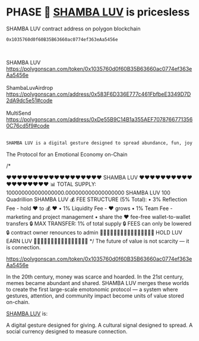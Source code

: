 # PHASE 🚀 <a href="https://luv.pythai.net">SHAMBA LUV</a> is pricesless
SHAMBA LUV contract address on polygon blockchain
```txt
0x1035760d0f60B35B63660ac0774ef363eAa5456e
```
<br />

SHAMBA LUV<br />
https://polygonscan.com/token/0x1035760d0f60B35B63660ac0774ef363eAa5456e<br /><br />
ShambaLuvAirdrop<br />
https://polygonscan.com/address/0x583F6D336E777c461FbfbeE3349D7D2dA9dc5e51#code<br /><br />
MultiSend<br />
https://polygonscan.com/address/0xDe55B9C14B1a355AEF70787667713560C76cd5f9#code<br /><br />

```txt
SHAMBA LUV is a digital gesture designed to spread abundance, fun, joy and LUV as community vibe for social sharing building an emotional economy where gestures are stored on-chain giving attention, gestures, and community impact value from the power of LUV
```

The Protocol for an Emotional Economy on-Chain

/*

❤️❤️❤️❤️❤️❤️❤️❤️❤️❤️❤️❤️❤️❤️❤️❤️❤️❤️ SHAMBA LUV ❤️❤️❤️❤️❤️❤️❤️❤️❤️❤️❤️❤️❤️❤️❤️❤️❤️❤️
📊 TOTAL SUPPLY: 100000000000000000.000000000000000000 SHAMBA LUV
                   100 Quadrillion SHAMBA LUV
💰 FEE STRUCTURE (5% Total):
• 3% Reflection Fee - hold ❤️ to 💰 ❤️
• 1% Liquidity Fee - ❤️ grows
• 1% Team Fee - marketing and project management
• share the ❤️ fee-free wallet-to-wallet transfers
🔒 MAX TRANSFER: 1% of total supply
🔒 FEES can only be lowered
🔒 contract owner renounces to admin
💎💎💎💎💎💎💎💎💎💎💎💎💎💎💎💎 HOLD LUV EARN LUV 💎💎💎💎💎💎💎💎💎💎💎💎💎💎💎💎 */
The future of value is not scarcity — it is connection.

https://polygonscan.com/token/0x1035760d0f60B35B63660ac0774ef363eAa5456e

In the 20th century, money was scarce and hoarded.
In the 21st century, memes became abundant and shared.
SHAMBA LUV merges these worlds to create the first large-scale emotonomic protocol — a system where gestures, attention, and community impact become units of value stored on-chain.

<a href="https://luv.pythai.net">SHAMBA LUV</a> is:

A digital gesture designed for giving.
A cultural signal designed to spread.
A social currency designed to measure connection.
